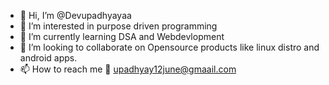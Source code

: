 - 👋 Hi, I’m @Devupadhyayaa
- 👀 I’m interested in purpose driven programming
- 🌱 I’m currently learning DSA and Webdevlopment
- 💞️ I’m looking to collaborate on Opensource products like linux distro and android apps.
- 📫 How to reach me 📧 upadhyay12june@gmaail.com

<!---
Devupadhyayaa/Devupadhyayaa is a ✨ special ✨ repository because its `README.md` (this file) appears on your GitHub profile.
You can click the Preview link to take a look at your changes.
--->
